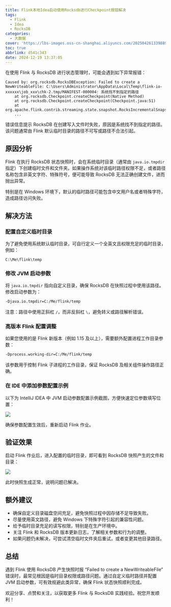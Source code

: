 ```yaml
---
title: Flink本地Idea启动使用Rocksdb进行Checkpoint报错解决
tags:
  - Flink
  - Idea
  - RocksDB
categories:
  - 大数据
cover: 'https://lbs-images.oss-cn-shanghai.aliyuncs.com/202504261339889.png'
toc: true
abbrlink: d541c343
date: 2024-12-19 13:37:05
---
```


在使用 Flink 与 RocksDB 进行状态管理时，可能会遇到如下异常报错：

```
Caused by: org.rocksdb.RocksDBException: Failed to create a NewWriteableFile: C:\Users\Administrator\AppData\Local\Temp\flink-io-xxxxxx\job_xxx\chk-2.tmp/MANIFEST-000004: 系统找不到指定的路径
    at org.rocksdb.Checkpoint.createCheckpoint(Native Method)
    at org.rocksdb.Checkpoint.createCheckpoint(Checkpoint.java:51)
    at org.apache.flink.contrib.streaming.state.snapshot.RocksIncrementalSnapshotStrategy.takeDBNativeCheckpoint(RocksIncrementalSnapshotStrategy.java:292)
    ...
```

错误信息提示 RocksDB 在创建写入文件时失败，原因是系统找不到指定的路径。该问题通常由 Flink 默认临时目录的路径不可写或路径不合法引起。

<!-- more -->

## 原因分析

Flink 在执行 RocksDB 状态快照时，会在系统临时目录（通常由 `java.io.tmpdir` 指定）下创建临时文件和文件夹。如果操作系统对该临时路径权限不足，或者路径名称包含非英文字符、特殊符号，便可能导致 RocksDB 无法正确创建文件，进而抛出异常。

特别是在 Windows 环境下，默认的临时路径可能包含中文用户名或者特殊字符，造成路径访问失败。

## 解决方法

### 配置自定义临时目录

为了避免使用系统默认临时目录，可自行定义一个全英文且权限充足的临时目录，例如：

```
C:\Me\flink\temp
```

### 修改 JVM 启动参数

将 `java.io.tmpdir` 指向自定义目录，确保 RocksDB 在快照过程中使用该路径。 修改启动参数为：

```bash
-Djava.io.tmpdir=C:/Me/flink/temp
```

注意：路径中使用正斜杠 `/`，而非反斜杠 `\`，避免转义或路径解析错误。

### 高版本 Flink 配置调整

如果您使用的是 Flink 新版本（例如 1.15 及以上），需要额外配置进程工作目录参数：

```bash
-Dprocess.working-dir=C:/Me/flink/temp
```

该参数用于控制 Flink 子进程的工作目录，保证 RocksDB 及相关组件操作路径正确。

### 在 IDE 中添加参数配置示例

以下为 IntelliJ IDEA 中 JVM 启动参数配置示例截图，方便快速定位参数填写位置：

![](https://lbs-images.oss-cn-shanghai.aliyuncs.com/202504261337940.png)

确保参数配置生效后，重新启动 Flink 作业。

## 验证效果

启动 Flink 作业后，进入配置的临时目录，即可看到 RocksDB 快照产生的文件和目录：

![](https://lbs-images.oss-cn-shanghai.aliyuncs.com/202504261337119.png)

此时快照生成正常，说明问题已解决。

## 额外建议

- 确保自定义目录磁盘空间充足，避免快照过程中因存储不足导致失败。
- 尽量使用英文路径，避免 Windows 下特殊字符引起的兼容性问题。
- 给予临时目录充足的读写权限，特别是在生产环境中。
- 关注 Flink 和 RocksDB 版本更新日志，了解相关参数和行为的调整。
- 如果问题仍未解决，可尝试清空临时文件夹后重试，或者变更其他目录路径。

## 总结

遇到 Flink 使用 RocksDB 产生快照时报 “Failed to create a NewWriteableFile” 错误时，最常见根因是临时目录权限或路径问题。通过自定义临时路径并配置 JVM 启动参数，可有效规避此类异常，确保 Flink 状态快照顺利完成。

欢迎分享、点赞和关注，以获取更多 Flink 与 RocksDB 实践经验。祝您开发顺利！